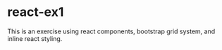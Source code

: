 # react-ex1
This is an exercise using react components, bootstrap grid system, and inline react styling.
